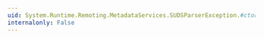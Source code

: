 ```yaml
---
uid: System.Runtime.Remoting.MetadataServices.SUDSParserException.#ctor(System.Runtime.Serialization.SerializationInfo,System.Runtime.Serialization.StreamingContext)
internalonly: False
---
```

